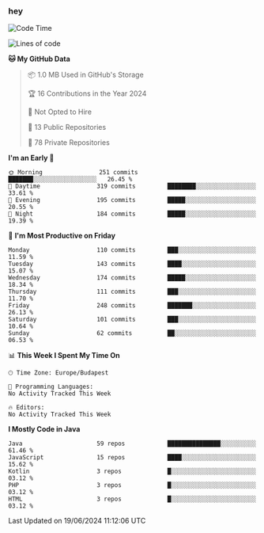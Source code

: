 ### hey

<!--START_SECTION:waka-->
![Code Time](http://img.shields.io/badge/Code%20Time-981%20hrs%2055%20mins-blue)

![Lines of code](https://img.shields.io/badge/From%20Hello%20World%20I%27ve%20Written-1.1%20million%20lines%20of%20code-blue)

**🐱 My GitHub Data** 

> 📦 1.0 MB Used in GitHub's Storage 
 > 
> 🏆 16 Contributions in the Year 2024
 > 
> 🚫 Not Opted to Hire
 > 
> 📜 13 Public Repositories 
 > 
> 🔑 78 Private Repositories 
 > 
**I'm an Early 🐤** 

```text
🌞 Morning                251 commits         ███████░░░░░░░░░░░░░░░░░░   26.45 % 
🌆 Daytime                319 commits         ████████░░░░░░░░░░░░░░░░░   33.61 % 
🌃 Evening                195 commits         █████░░░░░░░░░░░░░░░░░░░░   20.55 % 
🌙 Night                  184 commits         █████░░░░░░░░░░░░░░░░░░░░   19.39 % 
```
📅 **I'm Most Productive on Friday** 

```text
Monday                   110 commits         ███░░░░░░░░░░░░░░░░░░░░░░   11.59 % 
Tuesday                  143 commits         ████░░░░░░░░░░░░░░░░░░░░░   15.07 % 
Wednesday                174 commits         █████░░░░░░░░░░░░░░░░░░░░   18.34 % 
Thursday                 111 commits         ███░░░░░░░░░░░░░░░░░░░░░░   11.70 % 
Friday                   248 commits         ███████░░░░░░░░░░░░░░░░░░   26.13 % 
Saturday                 101 commits         ███░░░░░░░░░░░░░░░░░░░░░░   10.64 % 
Sunday                   62 commits          ██░░░░░░░░░░░░░░░░░░░░░░░   06.53 % 
```


📊 **This Week I Spent My Time On** 

```text
🕑︎ Time Zone: Europe/Budapest

💬 Programming Languages: 
No Activity Tracked This Week

🔥 Editors: 
No Activity Tracked This Week
```

**I Mostly Code in Java** 

```text
Java                     59 repos            ███████████████░░░░░░░░░░   61.46 % 
JavaScript               15 repos            ████░░░░░░░░░░░░░░░░░░░░░   15.62 % 
Kotlin                   3 repos             █░░░░░░░░░░░░░░░░░░░░░░░░   03.12 % 
PHP                      3 repos             █░░░░░░░░░░░░░░░░░░░░░░░░   03.12 % 
HTML                     3 repos             █░░░░░░░░░░░░░░░░░░░░░░░░   03.12 % 
```




 Last Updated on 19/06/2024 11:12:06 UTC
<!--END_SECTION:waka-->
